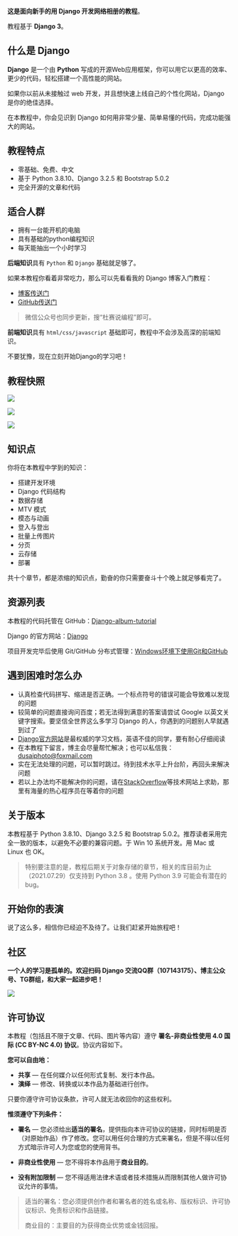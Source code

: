 **这是面向新手的用 Django 开发网络相册的教程**。

教程基于 **Django 3**。

## 什么是 Django

**Django** 是一个由 **Python** 写成的开源Web应用框架，你可以用它以更高的效率、更少的代码，轻松搭建一个高性能的网站。

如果你以前从未接触过 web 开发，并且想快速上线自己的个性化网站，Django 是你的绝佳选择。

在本教程中，你会见识到 Django 如何用非常少量、简单易懂的代码，完成功能强大的网站。

## 教程特点

- 零基础、免费、中文
- 基于 Python 3.8.10、Django 3.2.5 和 Bootstrap 5.0.2
- 完全开源的文章和代码

## 适合人群

- 拥有一台能开机的电脑
- 具有基础的python编程知识
- 每天能抽出一个小时学习

**后端知识**具有 `Python` 和 `Django` 基础就足够了。

如果本教程你看着非常吃力，那么可以先看看我的 Django 博客入门教程：

- [博客传送门](https://www.dusaiphoto.com/article/2/)
- [GitHub传送门](https://github.com/stacklens/django_blog_tutorial/tree/master/md)

> 微信公众号也同步更新，搜“杜赛说编程”即可。

**前端知识**具有 `html/css/javascript` 基础即可，教程中不会涉及高深的前端知识。

不要犹豫，现在立刻开始Django的学习吧！

## 教程快照

![](https://blog.dusaiphoto.com/dj-album-10-1.jpg)

![](https://blog.dusaiphoto.com/dj-album-10-2.jpg)

![](https://blog.dusaiphoto.com/dj-album-10-3.jpg)

## 知识点

你将在本教程中学到的知识：

- 搭建开发环境
- Django 代码结构
- 数据存储
- MTV 模式
- 模态与动画
- 登入与登出
- 批量上传图片
- 分页
- 云存储
- 部署

共十个章节，都是浓缩的知识点，勤奋的你只需要奋斗十个晚上就足够看完了。

## 资源列表

本教程的代码托管在 GitHub：[Django-album-tutorial](https://github.com/stacklens/django-album-tutorial)

Django 的官方网站：[Django](https://www.djangoproject.com/)

项目开发完毕后使用 Git/GitHub 分布式管理：[Windows环境下使用Git和GitHub](https://www.dusaiphoto.com/article/article-detail/13/)

## 遇到困难时怎么办

- 认真检查代码拼写、缩进是否正确。一个标点符号的错误可能会导致难以发现的问题
- 较简单的问题直接询问百度；若无法得到满意的答案请尝试 Google 以英文关键字搜索。要坚信全世界这么多学习 Django 的人，你遇到的问题别人早就遇到过了
- [Django官方网站](https://www.djangoproject.com/)是最权威的学习文档，英语不佳的同学，要有耐心仔细阅读
- 在本教程下留言，博主会尽量帮忙解决；也可以私信我：dusaiphoto@foxmail.com
- 实在无法处理的问题，可以暂时跳过。待到技术水平上升台阶，再回头来解决问题
- 若以上办法均不能解决你的问题，请在[StackOverflow](https://stackoverflow.com/)等技术网站上求助，那里有海量的热心程序员在等着你的问题

## 关于版本

本教程基于 Python 3.8.10、Django 3.2.5 和 Bootstrap 5.0.2。推荐读者采用完全一致的版本，以避免不必要的兼容问题。于 Win 10 系统开发。用 Mac 或 Linux 也 OK。

> 特别要注意的是，教程后期关于对象存储的章节，相关的库目前为止（2021.07.29）仅支持到 Python 3.8 。使用 Python 3.9 可能会有潜在的 bug。

## 开始你的表演

说了这么多，相信你已经迫不及待了。让我们赶紧开始旅程吧！

## 社区

**一个人的学习是孤单的。欢迎扫码 Django 交流QQ群（107143175）、博主公众号、TG群组，和大家一起进步吧！**

![](https://blog.dusaiphoto.com/QR-0608.jpg)

## 许可协议

本教程（包括且不限于文章、代码、图片等内容）遵守 **署名-非商业性使用 4.0 国际 (CC BY-NC 4.0) 协议**。协议内容如下。

**您可以自由地：**

- **共享** — 在任何媒介以任何形式复制、发行本作品。
- **演绎** — 修改、转换或以本作品为基础进行创作。

只要你遵守许可协议条款，许可人就无法收回你的这些权利。

**惟须遵守下列条件：**

- **署名** — 您必须给出**适当的署名**，提供指向本许可协议的链接，同时标明是否（对原始作品）作了修改。您可以用任何合理的方式来署名，但是不得以任何方式暗示许可人为您或您的使用背书。
- **非商业性使用** — 您不得将本作品用于**商业目的**。

- **没有附加限制** — 您不得适用法律术语或者技术措施从而限制其他人做许可协议允许的事情。

> 适当的署名：您必须提供创作者和署名者的姓名或名称、版权标识、许可协议标识、免责标识和作品链接。
>
> 商业目的：主要目的为获得商业优势或金钱回报。
